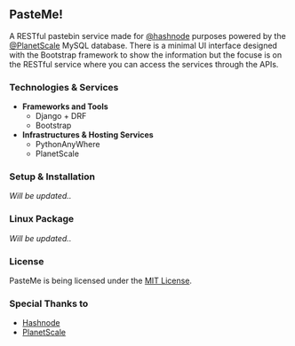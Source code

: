 ## PasteMe!
A RESTful pastebin service made for [@hashnode](https://github.com/hashnode) purposes powered by the [@PlanetScale](https://github.com/planetscale) MySQL database. There is a minimal UI interface designed with the Bootstrap framework to show the information but the focuse is on the RESTful service where you can access the services through the APIs.

### Technologies & Services
- __Frameworks and Tools__
  - Django + DRF
  - Bootstrap
- __Infrastructures & Hosting Services__
  - PythonAnyWhere
  - PlanetScale

### Setup & Installation
_Will be updated.._

### Linux Package
_Will be updated.._

### License
PasteMe is being licensed under the [MIT License](https://github.com/collove/pasteme/blob/main/LICENSE).

### Special Thanks to
- [Hashnode](#)
- [PlanetScale](#)
